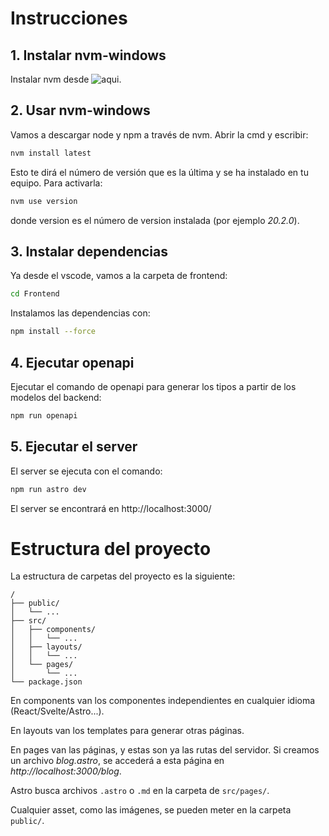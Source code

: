 # Instrucciones

## 1. Instalar nvm-windows

Instalar nvm desde ![aqui](https://github.com/coreybutler/nvm-windows/releases/tag/1.1.11).

## 2. Usar nvm-windows

Vamos a descargar node y npm a través de nvm. Abrir la cmd y escribir:

```sh
nvm install latest
```

Esto te dirá el número de versión que es la última y se ha instalado en tu equipo. Para activarla:

```sh
nvm use version
```

donde version es el número de version instalada (por ejemplo *20.2.0*).

## 3. Instalar dependencias

Ya desde el vscode, vamos a la carpeta de frontend:

```sh
cd Frontend
```

Instalamos las dependencias con:

```sh
npm install --force
```

## 4. Ejecutar openapi

Ejecutar el comando de openapi para generar los tipos a partir de los modelos del backend:

```bash
npm run openapi
```

## 5. Ejecutar el server

El server se ejecuta con el comando:

```bash
npm run astro dev
```

El server se encontrará en http://localhost:3000/

# Estructura del proyecto

La estructura de carpetas del proyecto es la siguiente:

```
/
├── public/
│   └── ...
├── src/
│   ├── components/
│   │   └── ...
│   ├── layouts/
│   │   └── ...
│   └── pages/
│       └── ...
└── package.json
```

En components van los componentes independientes en cualquier idioma (React/Svelte/Astro...).

En layouts van los templates para generar otras páginas.

En pages van las páginas, y estas son ya las rutas del servidor. Si creamos un archivo *blog.astro*, se accederá a esta página en *http://localhost:3000/blog*.

Astro busca archivos `.astro` o `.md` en la carpeta de `src/pages/`.

Cualquier asset, como las imágenes, se pueden meter en la carpeta `public/`.
